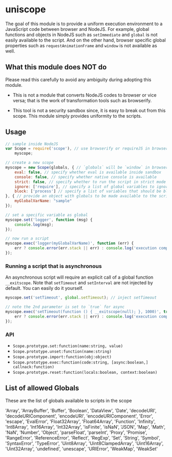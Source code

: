 # uniscope

The goal of this module is to provide a uniform execution environment to a JavaScript code between browser and NodeJS.
For example, global functions and objects in NodeJS such as `setImmediate` and `global` is not easily available to the
script. And on the other hand, browser specific global properties such as `requestAnimationFrame` and `window` is not
available as well.

## What this module does NOT do

Please read this carefully to avoid any ambiguity during adopting this module.

- This is not a module that converts NodeJS codes to browser or vice versa; that is the work of transformation tools
  such as browserify.

- This tool is not a security sandbox since, it is easy to break out from this scope. This module simply provides
  uniformity to the scripts.

## Usage

```javascript
// sample inside NodeJS
var Scope = require('scope'), // use browserify or requireJS in browser!
	myscope;

// create a new scope
myscope = new Scope(globals, { // `globals` will be `window` in browser
	eval: false, // specify whether eval is available inside sandbox
	console: false, // specify whether native console is available
	strict: false, // specify whether to run the script in strict mode
	ignore: ['require'], // specify a list of global variables to ignore and pass-through to the script
	block: ['process'] // specify a list of variables that should be blocked from being accessed
}, { // provide an object with globals to be made available to the scripts
	myGlobalVarName: "sample"
});

// set a specific variable as global
myscope.set('logger', function (msg) {
	console.log(msg);
});

// now run a script
myscope.exec('logger(myGlobalVarName)', function (err) {
	err ? console.error(err.stack || err) : console.log('execution complete');
});
```

### Running a script that is asynchronous

An asynchronous script will require an explicit call of a global function `__exitscope`. Note that `setTimeout` and
`setInterval` are not injected by default. You can easily do it yourself.

```javascript
myscope.set('setTimeout', global.setTimeout); // inject setTimeout

// note the 2nd parameter is set to `true` for async
myscope.exec('setTimeout(function () { __exitscope(null); }, 1000)', true, function (err) {
	err ? console.error(err.stack || err) : console.log('execution complete');
});
```

### API

- `Scope.prototype.set:function(name:string, value)`
- `Scope.prototype.unset:function(name:string)`
- `Scope.prototype.import:function(obj:object)`
- `Scope.prototype.exec:function(code:string, [async:boolean,] callnack:function)`
- `Scope.prototype.reset:function(locals:boolean, context:boolean)`

## List of allowed Globals

These are the list of globals available to scripts in the scope

'Array', 'ArrayBuffer', 'Buffer', 'Boolean', 'DataView', 'Date', 'decodeURI', 'decodeURIComponent', 'encodeURI',
'encodeURIComponent', 'Error', 'escape', 'EvalError', 'Float32Array', 'Float64Array', 'Function', 'Infinity',
'Int8Array', 'Int16Array', 'Int32Array', 'isFinite', 'isNaN', 'JSON', 'Map', 'Math', 'NaN', 'Number', 'Object',
'parseFloat', 'parseInt', 'Proxy', 'Promise', 'RangeError', 'ReferenceError', 'Reflect', 'RegExp', 'Set',
'String', 'Symbol', 'SyntaxError', 'TypeError', 'Uint8Array', 'Uint8ClampedArray', 'Uint16Array', 'Uint32Array',
'undefined', 'unescape', 'URIError', 'WeakMap', 'WeakSet'
